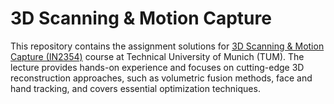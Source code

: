 # 3D Scanning & Motion Capture

This repository contains the assignment solutions for [3D Scanning & Motion Capture (IN2354)](https://niessner.github.io/3DScanning/) course at Technical University of Munich (TUM). The lecture provides hands-on experience and focuses on cutting-edge 3D reconstruction approaches, such as volumetric fusion methods, face and hand tracking, and covers essential optimization techniques.

